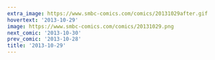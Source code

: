 ```yaml
---
extra_image: https://www.smbc-comics.com/comics/20131029after.gif
hovertext: '2013-10-29'
image: https://www.smbc-comics.com/comics/20131029.png
next_comic: '2013-10-30'
prev_comic: '2013-10-28'
title: '2013-10-29'
---
```


